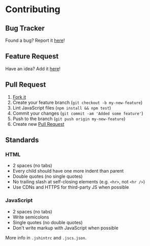 # Contributing

## Bug Tracker

Found a bug? Report it [here](https://github.com/openfaux/openfaux-website/issues/)!

## Feature Request

Have an idea? Add it [here](https://github.com/openfaux/openfaux-website/issues/)!

## Pull Request

1. [Fork it](https://help.github.com/articles/fork-a-repo)
2. Create your feature branch (`git checkout -b my-new-feature`)
3. Lint JavaScript files (`npm install && npm test`)
4. Commit your changes (`git commit -am 'Added some feature'`)
5. Push to the branch (`git push origin my-new-feature`)
6. Create new [Pull Request](https://help.github.com/articles/using-pull-requests)

## Standards

### HTML

* 2 spaces (no tabs)
* Every child should have one more indent than parent
* Double quotes (no single quotes)
* No trailing slash at self-closing elements (e.g. `<hr>`, not `<hr />`)
* Use CDNs and HTTPS for third-party JS when possible

### JavaScript

* 2 spaces (no tabs)
* Write semicolons
* Single quotes (no double quotes)
* Don't write markup with JavaScript when possible

More info in `.jshintrc` and `.jscs.json`.